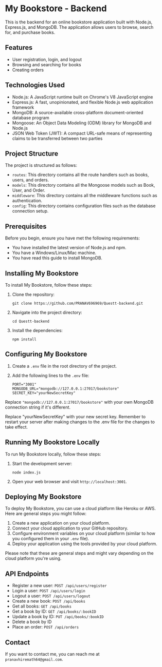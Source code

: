 # My Bookstore - Backend

This is the backend for an online bookstore application built with Node.js, Express.js, and MongoDB. The application allows users to browse, search for, and purchase books.

## Features

- User registration, login, and logout
- Browsing and searching for books
- Creating orders

## Technologies Used

- Node.js: A JavaScript runtime built on Chrome's V8 JavaScript engine
- Express.js: A fast, unopinionated, and flexible Node.js web application framework
- MongoDB: A source-available cross-platform document-oriented database program
- Mongoose: An Object Data Modeling (ODM) library for MongoDB and Node.js
- JSON Web Token (JWT): A compact URL-safe means of representing claims to be transferred between two parties

## Project Structure

The project is structured as follows:

- `routes`: This directory contains all the route handlers such as books, users, and orders.
- `models`: This directory contains all the Mongoose models such as Book, User, and Order.
- `middleware`: This directory contains all the middleware functions such as authentication.
- `config`: This directory contains configuration files such as the database connection setup.

## Prerequisites

Before you begin, ensure you have met the following requirements:

* You have installed the latest version of Node.js and npm.
* You have a Windows/Linux/Mac machine.
* You have read this guide to install MongoDB.

## Installing My Bookstore

To install My Bookstore, follow these steps:

1. Clone the repository: 
    ```
    git clone https://github.com/PRANAV696969/Questt-backend.git
    ```
2. Navigate into the project directory: 
    ```
    cd Questt-backend
    ```
3. Install the dependencies: 
    ```
    npm install
    ```

## Configuring My Bookstore

1. Create a `.env` file in the root directory of the project.
2. Add the following lines to the `.env` file:

    ```
    PORT="3001"
    MONGODB_URL="mongodb://127.0.0.1:27017/bookstore"
    SECRET_KEY="yourNewSecretKey"
    ```

Replace `"mongodb://127.0.0.1:27017/bookstore"` with your own MongoDB connection string if it's different.

Replace "yourNewSecretKey" with your new secret key. Remember to restart your server after making changes to the .env file for the changes to take effect.

## Running My Bookstore Locally

To run My Bookstore locally, follow these steps:

1. Start the development server: 
    ```
    node index.js
    ```
2. Open your web browser and visit `http://localhost:3001`.

## Deploying My Bookstore

To deploy My Bookstore, you can use a cloud platform like Heroku or AWS. Here are general steps you might follow:

1. Create a new application on your cloud platform.
2. Connect your cloud application to your GitHub repository.
3. Configure environment variables on your cloud platform (similar to how you configured them in your `.env` file).
4. Deploy your application using the tools provided by your cloud platform.

Please note that these are general steps and might vary depending on the cloud platform you're using.

## API Endpoints

* Register a new user: `POST /api/users/register`
* Login a user: `POST /api/users/login`
* Logout a user: `POST /api/users/logout`
* Create a new book: `POST /api/books`
* Get all books: `GET /api/books`
* Get a book by ID: `GET /api/books/:bookID`
* Update a book by ID: `PUT /api/books/:bookID`
* Delete a book by ID
* Place an order: `POST /api/orders`

## Contact

If you want to contact me, you can reach me at `pranavhiremath64@gmail.com`.
